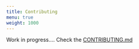 ```yaml
---
title: Contributing
menu: true
weight: 1000
---
```


Work in progress....
Check the [CONTRIBUTING.md](https://github.com/buildtool/build-tools/blob/main/CONTRIBUTING.md)
